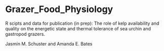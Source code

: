 # Grazer_Food_Physiology

R scipts and data for publication (in prep): The role of kelp availability and quality on the energetic state and thermal tolerance of sea urchin and gastropod grazers. 

Jasmin M. Schuster and Amanda E. Bates

